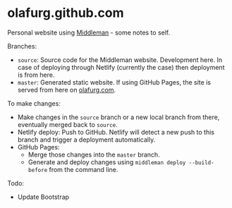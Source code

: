 # olafurg.github.com
Personal website using [Middleman](https://middlemanapp.com/) - some notes to self.

Branches:
 * ```source```: Source code for the Middleman website. Development here. In case of deploying through Netlify (currently the case) then deployment is from here.
 * ```master```: Generated static website. If using GitHub Pages, the site is served from here on [olafurg.com](http://olafurg.com).

To make changes:
* Make changes in the ```source``` branch or a new local branch from there, eventually merged back to ```source```.
* Netlify deploy: Push to GitHub. Netlify will detect a new push to this branch and trigger a deployment automatically.
* GitHub Pages:
  * Merge those changes into the ```master``` branch.
  * Generate and deploy changes using ```middleman deploy --build-before``` from the command line.

Todo:
* Update Bootstrap
